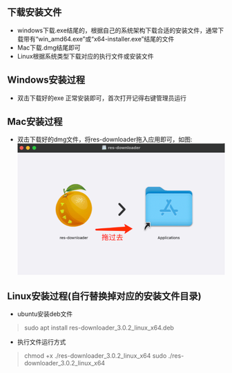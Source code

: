 ## 下载安装文件
- windows下载.exe结尾的，根据自己的系统架构下载合适的安装文件，通常下载带有“win_amd64.exe”或“x64-installer.exe”结尾的文件  
- Mac下载.dmg结尾即可  
- Linux根据系统类型下载对应的执行文件或安装文件  

## Windows安装过程
- 双击下载好的exe 正常安装即可，首次打开记得右键管理员运行

## Mac安装过程
- 双击下载好的dmg文件，将res-downloader拖入应用即可，如图:  
![installation-mac-1.png](images/installation-mac-1.png ':size=50%')

## Linux安装过程(自行替换掉对应的安装文件目录)
- ubuntu安装deb文件
> sudo apt install res-downloader_3.0.2_linux_x64.deb

- 执行文件运行方式
> chmod +x ./res-downloader_3.0.2_linux_x64
> sudo ./res-downloader_3.0.2_linux_x64


